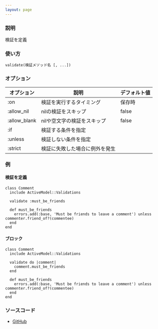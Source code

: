 ```yaml
---
layout: page
---
```

### 説明
検証を定義

### 使い方
    validate(検証メソッド名 [, ...])

### オプション

オプション        | 説明                      | デフォルト値
-------------|-------------------------|-------
:on          | 検証を実行するタイミング         | 保存時
:allow_nil   | nilの検証をスキップ     | false
:allow_blank | nilや空文字の検証をスキップ      | false
:if          | 検証する条件を指定           |
:unless      | 検証しない条件を指定          |
:strict      | 検証に失敗した場合に例外を発生 |

### 例
#### 検証を定義
    class Comment
      include ActiveModel::Validations

      validate :must_be_friends

      def must_be_friends
        errors.add(:base, 'Must be friends to leave a comment') unless commenter.friend_of?(commentee)
      end
    end

#### ブロック
    class Comment
      include ActiveModel::Validations

      validate do |comment|
        comment.must_be_friends
      end

      def must_be_friends
        errors.add(:base, 'Must be friends to leave a comment') unless commenter.friend_of?(commentee)
      end
    end

### ソースコード
* [GitHub]()